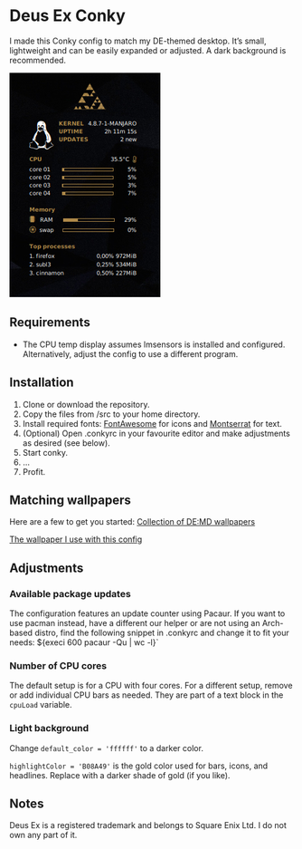 # Deus Ex Conky
I made this Conky config to match my DE-themed desktop. It’s small, lightweight and can be easily expanded or adjusted. A dark background is recommended.

![Screenshot showing Deus Ex Conky in action](screenshot.png?raw=true)

## Requirements
- The CPU temp display assumes lmsensors is installed and configured. Alternatively, adjust the config to use a different program.

## Installation
1. Clone or download the repository.
2. Copy the files from /src to your home directory.
3. Install required fonts: [FontAwesome](http://fontawesome.io) for icons and [Montserrat](https://fonts.google.com/specimen/Montserrat) for text.
3. (Optional) Open .conkyrc in your favourite editor and make adjustments as desired (see below).
4. Start conky.
5. …
6. Profit.

## Matching wallpapers
Here are a few to get you started: [Collection of DE:MD wallpapers](https://wall.alphacoders.com/by_sub_category.php?id=232039)

[The wallpaper I use with this config](https://wall.alphacoders.com/big.php?i=735551)

## Adjustments
### Available package updates
The configuration features an update counter using Pacaur. If you want to use pacman instead, have a different our helper or are not using an Arch-based distro, find the following snippet in .conkyrc and change it to fit your needs:
${execi 600 pacaur -Qu | wc -l}`

### Number of CPU cores
The default setup is for a CPU with four cores. For a different setup, remove or add individual CPU bars as needed. They are part of a text block in the `cpuLoad` variable.

### Light background
Change `default_color = 'ffffff'` to a darker color.

`highlightColor = 'B08A49'` is the gold color used for bars, icons, and headlines. Replace with a darker shade of gold (if you like).

## Notes
Deus Ex is a registered trademark and belongs to Square Enix Ltd. I do not own any part of it.
